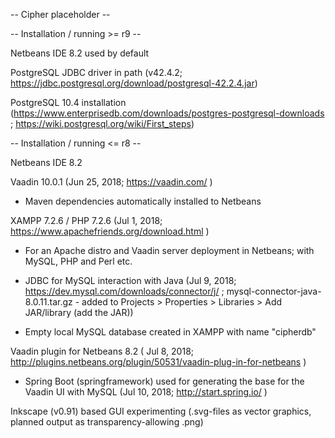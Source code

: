 -- Cipher placeholder --



-- Installation / running >= r9 --

Netbeans IDE 8.2 used by default

PostgreSQL JDBC driver in path (v42.4.2; https://jdbc.postgresql.org/download/postgresql-42.2.4.jar)

PostgreSQL 10.4 installation (https://www.enterprisedb.com/downloads/postgres-postgresql-downloads ; https://wiki.postgresql.org/wiki/First_steps)



-- Installation / running <= r8 --

Netbeans IDE 8.2

Vaadin 10.0.1 (Jun 25, 2018; https://vaadin.com/ )

+ Maven dependencies automatically installed to Netbeans

XAMPP 7.2.6 / PHP 7.2.6 (Jul 1, 2018; https://www.apachefriends.org/download.html )

+ For an Apache distro and Vaadin server deployment in Netbeans; with MySQL, PHP and Perl etc.

+ JDBC for MySQL interaction with Java (Jul 9, 2018; https://dev.mysql.com/downloads/connector/j/ ; mysql-connector-java-8.0.11.tar.gz - added to Projects > Properties > Libraries > Add JAR/library (add the JAR))

+ Empty local MySQL database created in XAMPP with name "cipherdb"

Vaadin plugin for Netbeans 8.2 ( Jul 8, 2018; http://plugins.netbeans.org/plugin/50531/vaadin-plug-in-for-netbeans )

+ Spring Boot (springframework) used for generating the base for the Vaadin UI with MySQL (Jul 10, 2018; http://start.spring.io/ )

Inkscape (v0.91) based GUI experimenting (.svg-files as vector graphics, planned output as transparency-allowing .png)
